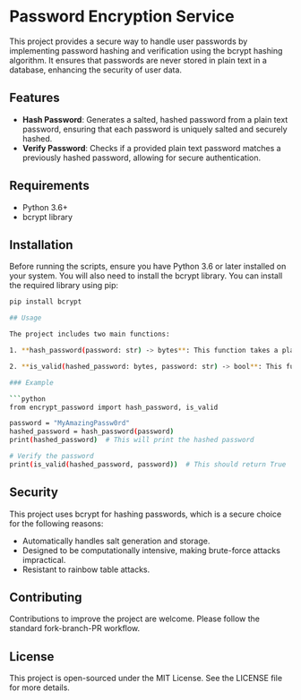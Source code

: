 # Password Encryption Service

This project provides a secure way to handle user passwords by implementing password hashing and verification using the bcrypt hashing algorithm. It ensures that passwords are never stored in plain text in a database, enhancing the security of user data.

## Features

- **Hash Password**: Generates a salted, hashed password from a plain text password, ensuring that each password is uniquely salted and securely hashed.
- **Verify Password**: Checks if a provided plain text password matches a previously hashed password, allowing for secure authentication.

## Requirements

- Python 3.6+
- bcrypt library

## Installation

Before running the scripts, ensure you have Python 3.6 or later installed on your system. You will also need to install the bcrypt library. You can install the required library using pip:

```bash
pip install bcrypt

## Usage

The project includes two main functions:

1. **hash_password(password: str) -> bytes**: This function takes a plain text password as input and returns a salted, hashed password as a byte string.

2. **is_valid(hashed_password: bytes, password: str) -> bool**: This function takes a hashed password and a plain text password as inputs and returns `True` if the plain text password matches the hashed password, otherwise `False`.

### Example

```python
from encrypt_password import hash_password, is_valid

password = "MyAmazingPassw0rd"
hashed_password = hash_password(password)
print(hashed_password)  # This will print the hashed password

# Verify the password
print(is_valid(hashed_password, password))  # This should return True
```

## Security

This project uses bcrypt for hashing passwords, which is a secure choice for the following reasons:

- Automatically handles salt generation and storage.
- Designed to be computationally intensive, making brute-force attacks impractical.
- Resistant to rainbow table attacks.

## Contributing

Contributions to improve the project are welcome. Please follow the standard fork-branch-PR workflow.

## License

This project is open-sourced under the MIT License. See the LICENSE file for more details.
```
